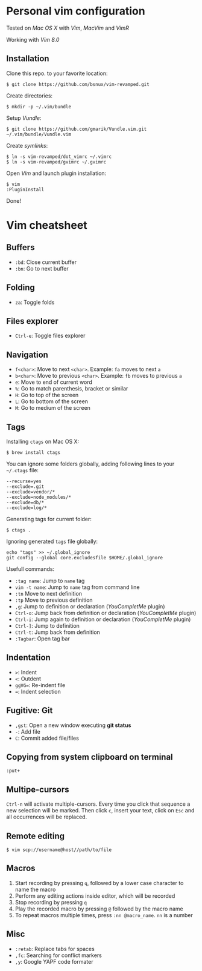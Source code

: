 # Personal vim configuration

Tested on *Mac OS X* with *Vim*, *MacVim* and *VimR*

Working with *Vim 8.0*

## Installation

Clone this repo. to your favorite location:

    $ git clone https://github.com/bsnux/vim-revamped.git

Create directories:

    $ mkdir -p ~/.vim/bundle

Setup *Vundle*:

    $ git clone https://github.com/gmarik/Vundle.vim.git ~/.vim/bundle/Vundle.vim

Create *symlinks*:

    $ ln -s vim-revamped/dot_vimrc ~/.vimrc
    $ ln -s vim-revamped/gvimrc ~/.gvimrc

Open *Vim* and launch plugin installation:

    $ vim
    :PluginInstall

Done!

# Vim cheatsheet

## Buffers

* `:bd`: Close current buffer
* `:bn`: Go to next buffer

## Folding

* `za`: Toggle folds

## Files explorer

* `Ctrl-e`: Toggle files explorer

## Navigation

* `f<char>`: Move to next `<char>`. Example: `fa` moves to next `a`
* `b<char>`: Move to previous `<char>`. Example: `fb` moves to previous `a`
* `e`: Move to end of current word
* `%`: Go to match parenthesis, bracket or similar
* `H`: Go to top of the screen
* `L`: Go to bottom of the screen
* `M`: Go to medium of the screen

## Tags

Installing `ctags` on Mac OS X:

```
$ brew install ctags
```

You can ignore some folders globally, adding following lines to your `~/.ctags` file:

```
--recurse=yes
--exclude=.git
--exclude=vendor/*
--exclude=node_modules/*
--exclude=db/*
--exclude=log/*
```

Generating tags for current folder:

```
$ ctags .
```

Ignoring generated `tags` file globally:

```
echo "tags" >> ~/.global_ignore
git config --global core.excludesfile $HOME/.global_ignore
```

Usefull commands:

* `:tag name`: Jump to `name` tag
* `vim -t name`: Jump to `name` tag from command line
* `:tn` Move to next definition
* `:tp` Move to previous definition
* `,g`: Jump to definition or declaration (*YouCompletMe* plugin)
* `Ctrl-o`: Jump back from definition or declaration (*YouCompletMe* plugin)
* `Ctrl-i`: Jump again to definition or declaration (*YouCompletMe* plugin)
* `Ctrl-]`: Jump to definition
* `Ctrl-t`: Jump back from definition
* `:Tagbar`: Open tag bar

## Indentation

* `>`: Indent
* `<`: Outdent
* `ggVG=`: Re-indent file
* `=`: Indent selection

## Fugitive: Git

* `,gst`: Open a new window executing **git status**
* `-`: Add file
* `C`: Commit added file/files

## Copying from system clipboard on terminal

```
:put+
```

## Multipe-cursors

`Ctrl-n` will activate multiple-cursors. Every time you click that sequence a
new selection will be marked. Then click `c`, insert your text, click on `Esc` and
all occurrences will be replaced.

## Remote editing

```
$ vim scp://username@host//path/to/file
```

## Macros

1. Start recording by pressing `q`, followed by a lower case character to name the macro
2. Perform any editing actions inside editor, which will be recorded
3. Stop recording by pressing `q`
4. Play the recorded macro by pressing `@` followed by the macro name
5. To repeat macros multiple times, press `:nn @macro_name`. ``nn`` is a number

## Misc

* `:retab`: Replace tabs for spaces
* `,fc`: Searching for conflict markers
* `,y`: Google YAPF code formater

